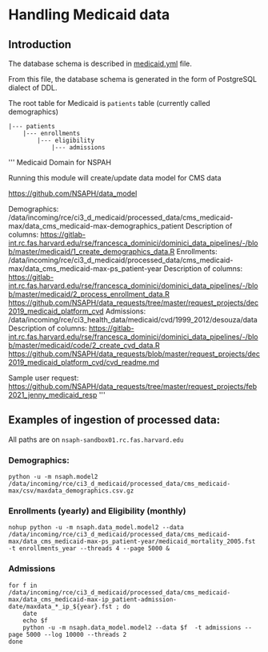 # Handling Medicaid data

## Introduction
The database schema is described in 
[medicaid.yml](../src/yml/medicaid.yaml)
file. 

From this file, the database schema is generated in the form of 
PostgreSQL dialect of DDL.

The root table for Medicaid is `patients` table (currently
called demographics)

    |--- patients
        |--- enrollments
            |--- eligibility
                |--- admissions


'''
Medicaid Domain for NSPAH

Running this module will create/update data model for CMS data

https://github.com/NSAPH/data_model

Demographics:   /data/incoming/rce/ci3_d_medicaid/processed_data/cms_medicaid-max/data_cms_medicaid-max-demographics_patient
Description of columns:
https://gitlab-int.rc.fas.harvard.edu/rse/francesca_dominici/dominici_data_pipelines/-/blob/master/medicaid/1_create_demographics_data.R
Enrollments:    /data/incoming/rce/ci3_d_medicaid/processed_data/cms_medicaid-max/data_cms_medicaid-max-ps_patient-year
Description of columns:
https://gitlab-int.rc.fas.harvard.edu/rse/francesca_dominici/dominici_data_pipelines/-/blob/master/medicaid/2_process_enrollment_data.R
https://github.com/NSAPH/data_requests/tree/master/request_projects/dec2019_medicaid_platform_cvd
Admissions:     /data/incoming/rce/ci3_health_data/medicaid/cvd/1999_2012/desouza/data
Description of columns:
https://gitlab-int.rc.fas.harvard.edu/rse/francesca_dominici/dominici_data_pipelines/-/blob/master/medicaid/code/2_create_cvd_data.R
https://github.com/NSAPH/data_requests/blob/master/request_projects/dec2019_medicaid_platform_cvd/cvd_readme.md

Sample user request: https://github.com/NSAPH/data_requests/tree/master/request_projects/feb2021_jenny_medicaid_resp
'''

## Examples of ingestion of processed data:

All paths are on `nsaph-sandbox01.rc.fas.harvard.edu`

### Demographics:

    python -u -m nsaph.model2 /data/incoming/rce/ci3_d_medicaid/processed_data/cms_medicaid-max/csv/maxdata_demographics.csv.gz

### Enrollments (yearly) and Eligibility (monthly)

    nohup python -u -m nsaph.data_model.model2 --data /data/incoming/rce/ci3_d_medicaid/processed_data/cms_medicaid-max/data_cms_medicaid-max-ps_patient-year/medicaid_mortality_2005.fst -t enrollments_year --threads 4 --page 5000 &

### Admissions

    for f in /data/incoming/rce/ci3_d_medicaid/processed_data/cms_medicaid-max/data_cms_medicaid-max-ip_patient-admission-date/maxdata_*_ip_${year}.fst ; do 
	    date
	    echo $f
	    python -u -m nsaph.data_model.model2 --data $f  -t admissions --page 5000 --log 10000 --threads 2
    done

